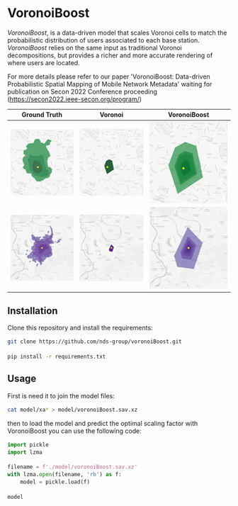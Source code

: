 # VoronoiBoost

*VoronoiBoost*, is a data-driven model that scales Voronoi cells to match the probabilistic distribution of
users associated to each base station. 
*VoronoiBoost* relies on the same input as traditional Voronoi decompositions, but provides a richer and more accurate rendering of where users are located.

For more details please refer to our paper 'VoronoiBoost: Data-driven Probabilistic Spatial Mapping of Mobile Network Metadata' 
waiting for publication on Secon 2022 Conference proceeding (https://secon2022.ieee-secon.org/program/)


| Ground Truth                             | Voronoi                                    | VoronoiBoost                             |
| ---------------------------------------- | ------------------------------------------ | ---------------------------------------- |
| ![alt text](images/PARIS_810_p_l_t.png)  | ![alt text](images/PARIS_810_voronoi.png)  | ![alt text](images/PARIS_810_model.png)  |
| ![alt text](images/PARIS_1648_p_l_t.png) | ![alt text](images/PARIS_1648_voronoi.png) | ![alt text](images/PARIS_1648_model.png) |

## Installation

Clone this repository and install the requirements:

```bash
git clone https://github.com/nds-group/voronoiBoost.git

pip install -r requirements.txt
```

## Usage
First is need it to join the model files:

```bash
cat model/xa* > model/voronoiBoost.sav.xz
```

then to load the model and predict the optimal scaling factor with VoronoiBoost you can use the following code:


```python
import pickle
import lzma

filename = f'./model/voronoiBoost.sav.xz'
with lzma.open(filename, 'rb') as f:
    model = pickle.load(f)

model
```